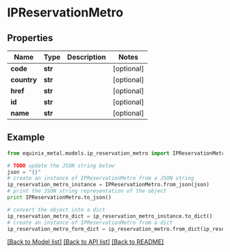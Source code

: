 # IPReservationMetro


## Properties
Name | Type | Description | Notes
------------ | ------------- | ------------- | -------------
**code** | **str** |  | [optional] 
**country** | **str** |  | [optional] 
**href** | **str** |  | [optional] 
**id** | **str** |  | [optional] 
**name** | **str** |  | [optional] 

## Example

```python
from equinix_metal.models.ip_reservation_metro import IPReservationMetro

# TODO update the JSON string below
json = "{}"
# create an instance of IPReservationMetro from a JSON string
ip_reservation_metro_instance = IPReservationMetro.from_json(json)
# print the JSON string representation of the object
print IPReservationMetro.to_json()

# convert the object into a dict
ip_reservation_metro_dict = ip_reservation_metro_instance.to_dict()
# create an instance of IPReservationMetro from a dict
ip_reservation_metro_form_dict = ip_reservation_metro.from_dict(ip_reservation_metro_dict)
```
[[Back to Model list]](../README.md#documentation-for-models) [[Back to API list]](../README.md#documentation-for-api-endpoints) [[Back to README]](../README.md)


